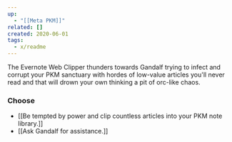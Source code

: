 ```yaml
---
up:
  - "[[Meta PKM]]"
related: []
created: 2020-06-01
tags:
  - x/readme
---
```


The Evernote Web Clipper thunders towards Gandalf trying to infect and corrupt your PKM sanctuary with hordes of low-value articles you'll never read and that will drown your own thinking a pit of orc-like chaos.

### Choose
- [[Be tempted by power and clip countless articles into your PKM note library.]]
- [[Ask Gandalf for assistance.]]
